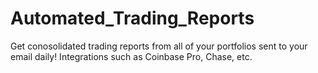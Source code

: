 # Automated_Trading_Reports

Get conosolidated trading reports from all of your portfolios sent to your email daily! Integrations such as Coinbase Pro, Chase, etc.
